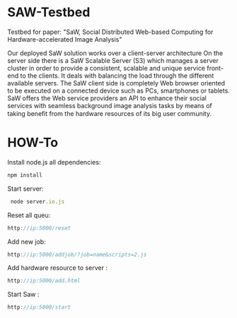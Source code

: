 SAW-Testbed
===========

Testbed for paper: "SaW, Social Distributed Web-based Computing for Hardware-accelerated Image Analysis"

Our deployed SaW solution works over a client-server architecture On the server side there is a SaW
Scalable Server (S3) which manages a server cluster in order to provide a consistent, scalable and unique service front-end
to the clients. It deals with balancing the load through the different available servers. The SaW client side is completely
Web browser oriented to be executed on a connected device such as PCs, smartphones or tablets. SaW offers the Web
service providers an API to enhance their social services with seamless background image analysis tasks by means of taking
beneﬁt from the hardware resources of its big user community.

HOW-To
===========

Install node.js all dependencies:
```javascript
npm install
```

Start server:
```javascript
 node server.io.js
```
Reset all queu:

```javascript
http://ip:5000/reset
```
Add new job:
```javascript
http://ip:5000/addjob/?job=name&scripts=2.js
```
Add hardware resource to server :
```javascript
http://ip:5000/add.html
```
Start Saw :
```javascript
http://ip:5000/start

```
